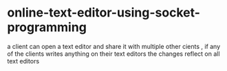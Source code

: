 # online-text-editor-using-socket-programming
a client can open a text editor and share it with multiple other cients , if any of the clients writes anything on their text editors the changes reflect on all text editors
